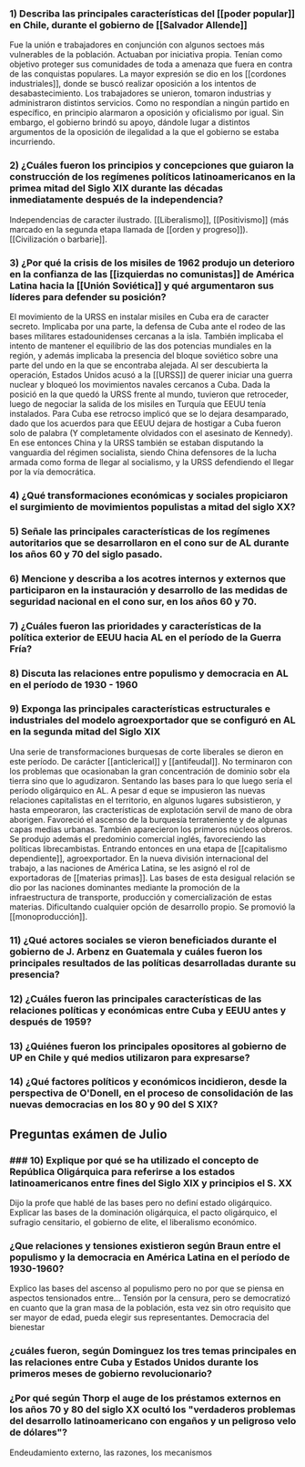 ### 1) Describa las principales características del [[poder popular]] en Chile, durante el gobierno de [[Salvador Allende]]

Fue la unión e trabajadores en conjunción con algunos sectoes más vulnerables de la población. Actuaban por iniciativa propia.
Tenían como objetivo proteger sus comunidades de toda a amenaza que fuera en contra de las conquistas populares. La mayor expresión se dio en los [[cordones industriales]], donde se buscó realizar oposición a los intentos de desabastecimiento. Los trabajadores se unieron, tomaron industrias y administraron distintos servicios.
Como no respondían a ningún partido en específico, en principio alarmaron a oposición y oficialismo por igual. Sin embargo, el gobierno brindó su apoyo, dándole lugar a distintos argumentos de la oposición de ilegalidad a la que el gobierno se estaba incurriendo.


### 2) ¿Cuáles fueron los principios y concepciones que guiaron la construcción de los regímenes políticos latinoamericanos en la primea mitad del Siglo XIX durante las décadas inmediatamente después de la independencia?

Independencias de caracter ilustrado. [[Liberalismo]], [[Positivismo]] (más marcado en la segunda etapa llamada de [[orden y progreso]]).
[[Civilización o barbarie]].

### 3) ¿Por qué la crisis de los misiles de 1962 produjo un deterioro en la confianza de las [[izquierdas no comunistas]] de América Latina hacia la [[Unión Soviética]] y qué argumentaron sus líderes para defender su posición?

El movimiento de la URSS en instalar misiles en Cuba era de caracter secreto. Implicaba por una parte, la defensa de Cuba ante el rodeo de las bases militares estadounidenses cercanas a la isla. También implicaba el intento de mantener el equilibrio de las dos potencias mundiales en la región, y además implicaba la presencia del bloque soviético sobre una parte del undo en la que se encontraba alejada. 
Al ser descubierta la operación, Estados Unidos acusó a la [[URSS]] de querer iniciar una guerra nuclear y bloqueó los movimientos navales cercanos a Cuba. Dada la posició en la que quedó la URSS frente al mundo, tuvieron que retroceder, luego de negociar la salida de los misiles en Turquía que EEUU tenía instalados. Para Cuba ese retrocso implicó que se lo dejara desamparado, dado que los acuerdos para que EEUU dejara de hostigar a Cuba fueron solo de palabra (Y completamente olvidados con el asesinato de Kennedy). En ese entonces China y la URSS también se estaban disputando la vanguardia del régimen socialista, siendo China defensores de la lucha armada como forma de llegar al socialismo, y la URSS defendiendo el llegar por la vía democrática.

### 4) ¿Qué transformaciones económicas y sociales propiciaron el surgimiento de movimientos populistas a mitad del siglo XX?

### 5) Señale las principales características de los regímenes autoritarios que se desarrollaron en el cono sur de AL durante los años 60 y 70 del siglo pasado. 

### 6) Mencione y describa a los acotres internos y externos que participaron en la instauración y desarrollo de las medidas de seguridad nacional en el cono sur, en los años 60 y 70.

### 7) ¿Cuáles fueron las prioridades y características de la política exterior de EEUU hacia AL en el período de la Guerra Fría?

### 8) Discuta las relaciones entre populismo y democracia en AL en el período de 1930 - 1960

### 9) Exponga las principales características estructurales e industriales del modelo agroexportador que se configuró en AL en la segunda mitad del Siglo XIX

Una serie de transformaciones burquesas de corte liberales se dieron en este período. De carácter [[anticlerical]] y [[antifeudal]]. No terminaron con los problemas que ocasionaban la gran concentración de dominio sobr ela tierra sino que lo agudizaron. Sentando las bases para lo que luego sería el período oligárquico en AL.
A pesar d eque se impusieron las nuevas relaciones capitalistas en el territorio, en algunos lugares subsistieron, y hasta empeoraron, las cracterísticas de explotación servil de mano de obra aborigen. Favoreció el ascenso de la burquesía terrateniente y de algunas capas medias urbanas. También aparecieron los primeros núcleos obreros. Se produjo además el predominio comercial inglés, favoreciendo las políticas librecambistas.
Entrando entonces en una etapa de [[capitalismo dependiente]], agroexportador. En la nueva división internacional del trabajo, a las naciones de América Latina, se les asignó el rol de exportadoras de [[materias primas]]. Las bases de esta desigual relación se dio por las naciones dominantes mediante la promoción de la infraestructura de transporte, producción y comercialización de estas materias. Dificultando cualquier opción de desarrollo propio. Se promovió la [[monoproducción]].

### 11) ¿Qué actores sociales se vieron beneficiados durante el gobierno de J. Arbenz en Guatemala y cuáles fueron los principales resultados de las políticas desarrolladas durante su presencia?


### 12) ¿Cuáles fueron las principales características de las relaciones políticas y económicas entre Cuba y EEUU antes y después de 1959?

### 13) ¿Quiénes fueron los principales opositores al gobierno de UP en Chile y qué medios utilizaron para expresarse?

### 14) ¿Qué factores políticos y económicos incidieron, desde la perspectiva de O'Donell, en el proceso de consolidación de las nuevas democracias en los 80 y 90 del S XIX?




## Preguntas exámen de Julio
### ### 10) Explique por qué se ha utilizado el concepto de República Oligárquica para referirse a los estados latinoamericanos entre fines del Siglo XIX y principios el S. XX

Dijo la profe que hablé de las bases pero no definí estado oligárquico. Explicar las bases de la dominación oligárquica, el pacto oligárquico, el sufragio censitario, el gobierno de elite, el liberalismo económico.

### ¿Que relaciones y tensiones existieron según Braun entre el populismo y la democracia en América Latina en el período de 1930-1960?

Explico las bases del ascenso al populismo pero no por que se piensa en aspectos tensionados entre... Tensión por la censura, pero se democratizó en cuanto que la gran masa de la población, esta vez sin otro requisito que ser mayor de edad, pueda elegir sus representantes. Democracia del bienestar

### ¿cuáles fueron, según Dominguez los tres temas principales en las relaciones entre Cuba y Estados Unidos durante los primeros meses de gobierno revolucionario?


### ¿Por qué según Thorp el auge de los préstamos externos en los años 70 y 80 del siglo XX ocultó los "verdaderos problemas del desarrollo latinoamericano con engaños y un peligroso velo de dólares"?

Endeudamiento externo, las razones, los mecanismos 